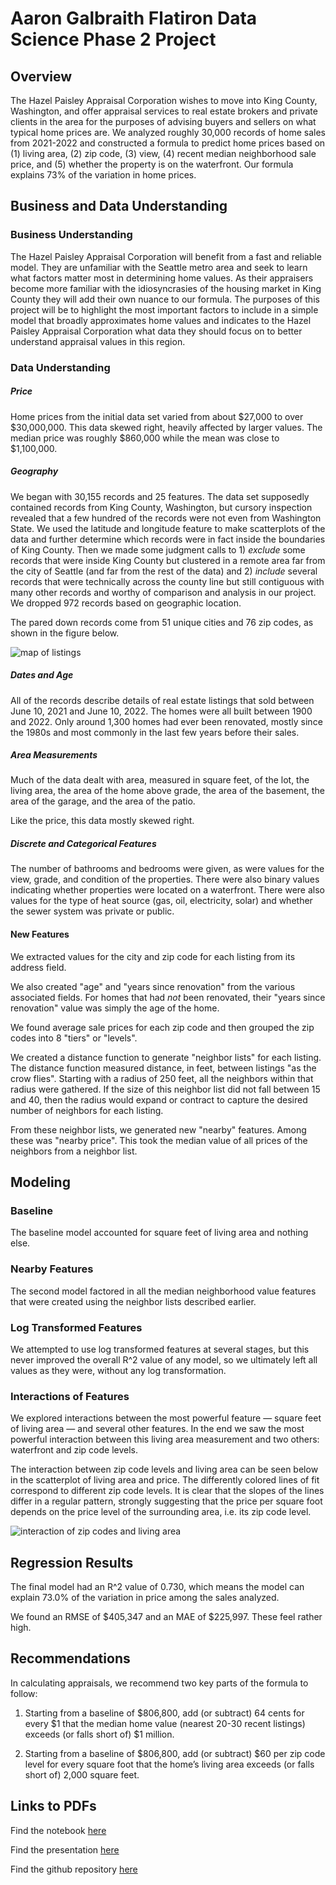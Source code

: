 # Aaron Galbraith Flatiron Data Science Phase 2 Project

## Overview

The Hazel Paisley Appraisal Corporation wishes to move into King County, Washington, and offer appraisal services to real estate brokers and private clients in the area for the purposes of advising buyers and sellers on what typical home prices are. We analyzed roughly 30,000 records of home sales from 2021-2022 and constructed a formula to predict home prices based on (1) living area, (2) zip code, (3) view, (4) recent median neighborhood sale price, and (5) whether the property is on the waterfront. Our formula explains 73% of the variation in home prices.

## Business and Data Understanding

### Business Understanding

The Hazel Paisley Appraisal Corporation will benefit from a fast and reliable model. They are unfamiliar with the Seattle metro area and seek to learn what factors matter most in determining home values. As their appraisers become more familiar with the idiosyncrasies of the housing market in King County they will add their own nuance to our formula. The purposes of this project will be to highlight the most important factors to include in a simple model that broadly approximates home values and indicates to the Hazel Paisley Appraisal Corporation what data they should focus on to better understand appraisal values in this region.

### Data Understanding
##### Price

Home prices from the initial data set varied from about $27,000 to over $30,000,000. This data skewed right, heavily affected by larger values. The median price was roughly $860,000 while the mean was close to $1,100,000.

##### Geography

We began with 30,155 records and 25 features. The data set supposedly contained records from King County, Washington, but cursory inspection revealed that a few hundred of the records were not even from Washington State. We used the latitude and longitude feature to make scatterplots of the data and further determine which records were in fact inside the boundaries of King County. Then we made some judgment calls to 1) *exclude* some records that were inside King County but clustered in a remote area far from the city of Seattle (and far from the rest of the data) and 2) *include* several records that were technically across the county line but still contiguous with many other records and worthy of comparison and analysis in our project. We dropped 972 records based on geographic location.

The pared down records come from 51 unique cities and 76 zip codes, as shown in the figure below.

![map of listings](images/map_of_listings.png)

##### Dates and Age

All of the records describe details of real estate listings that sold between June 10, 2021 and June 10, 2022. The homes were all built between 1900 and 2022. Only around 1,300 homes had ever been renovated, mostly since the 1980s and most commonly in the last few years before their sales.

##### Area Measurements

Much of the data dealt with area, measured in square feet, of the lot, the living area, the area of the home above grade, the area of the basement, the area of the garage, and the area of the patio.

Like the price, this data mostly skewed right. 

##### Discrete and Categorical Features

The number of bathrooms and bedrooms were given, as were values for the view, grade, and condition of the properties. There were also binary values indicating whether properties were located on a waterfront. There were also values for the type of heat source (gas, oil, electricity, solar) and whether the sewer system was private or public.

#### New Features

We extracted values for the city and zip code for each listing from its address field.

We also created "age" and "years since renovation" from the various associated fields. For homes that had *not* been renovated, their "years since renovation" value was simply the age of the home.

We found average sale prices for each zip code and then grouped the zip codes into 8 "tiers" or "levels".

We created a distance function to generate "neighbor lists" for each listing. The distance function measured distance, in feet, between listings "as the crow flies". Starting with a radius of 250 feet, all the neighbors within that radius were gathered. If the size of this neighbor list did not fall between 15 and 40, then the radius would expand or contract to capture the desired number of neighbors for each listing.

From these neighbor lists, we generated new "nearby" features. Among these was "nearby price". This took the median value of all prices of the neighbors from a neighbor list.

## Modeling

### Baseline

The baseline model accounted for square feet of living area and nothing else.

### Nearby Features

The second model factored in all the median neighborhood value features that were created using the neighbor lists described earlier.

### Log Transformed Features

We attempted to use log transformed features at several stages, but this never improved the overall R^2 value of any model, so we ultimately left all values as they were, without any log transformation.

### Interactions of Features

We explored interactions between the most powerful feature — square feet of living area — and several other features. In the end we saw the most powerful interaction between this living area measurement and two others: waterfront and zip code levels.

The interaction between zip code levels and living area can be seen below in the scatterplot of living area and price. The differently colored lines of fit correspond to different zip code levels. It is clear that the slopes of the lines differ in a regular pattern, strongly suggesting that the price per square foot depends on the price level of the surrounding area, i.e. its zip code level.

![interaction of zip codes and living area](images/zip_interaction.png)

## Regression Results

The final model had an R^2 value of 0.730, which means the model can explain 73.0% of the variation in price among the sales analyzed.

We found an RMSE of $405,347 and an MAE of $225,997. These feel rather high.

## Recommendations

In calculating appraisals, we recommend two key parts of the formula to follow:

1. Starting from a baseline of $806,800, add (or subtract) 64 cents for every $1 that the median home value (nearest 20-30 recent listings) exceeds (or falls short of) $1 million.

2. Starting from a baseline of $806,800, add (or subtract) $60 per zip code level for every square foot that the home’s living area exceeds (or falls short of) 2,000 square feet.

## Links to PDFs

Find the notebook [here](https://github.com/aarongalbraith/flatiron-phase2-project/tree/main/deliverables/notebook.pdf)

Find the presentation [here](https://github.com/aarongalbraith/flatiron-phase2-project/tree/main/deliverables/presentation.pdf)

Find the github repository [here](https://github.com/aarongalbraith/flatiron-phase2-project/tree/main/deliverables/github.pdf)